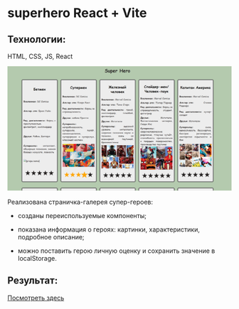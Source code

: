 # superhero React + Vite
## Технологии:
HTML, CSS, JS, React


![screen](./src/assets/screenshot.png)

Реализована страничка-галерея супер-героев:
* созданы переиспользуемые компоненты;

* показана информация о героях: картинки, характеристики, подробное описание;

* можно поставить герою личную оценку и сохранить значение в localStorage.

## Результат:

<a href="https://rasalila.github.io/superHero-react/">Посмотреть здесь</a>